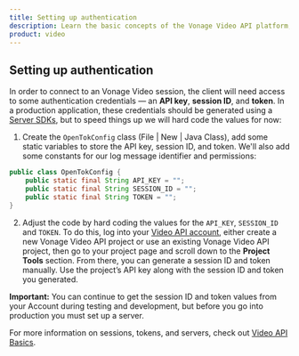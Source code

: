 ```yaml
---
title: Setting up authentication
description: Learn the basic concepts of the Vonage Video API platform, including how users can communicate through video, voice, and messaging. Explore a basic Vonage Video API flow.
product: video
--- 
```


## Setting up authentication

In order to connect to an Vonage Video session, the client will need access to some authentication credentials — an **API key**, **session ID**, and **token**. In a production application, these credentials should be generated using a [Server SDKs](/video/server-sdks/overview), but to speed things up we will hard code the values for now:

1. Create the `OpenTokConfig` class (File | New | Java Class), add some static variables to store the API key, session ID, and token. We'll also add some constants for our log message identifier and permissions:

```java
public class OpenTokConfig {
    public static final String API_KEY = "";
    public static final String SESSION_ID = "";
    public static final String TOKEN = "";
}
```

2. Adjust the code by hard coding the values for the `API_KEY`, `SESSION_ID` and `TOKEN`. To do this, log into your [Video API account](https://www.tokbox.com/account/user/signup), either create a new Vonage Video API project or use an existing Vonage Video API project, then go to your project page and scroll down to the **Project Tools** section. From there, you can generate a session ID and token manually. Use the project’s API key along with the session ID and token you generated.

**Important:** You can continue to get the session ID and token values from your Account during testing and development, but before you go into production you must set up a server.

For more information on sessions, tokens, and servers, check out [Video API Basics](/video/overview).
